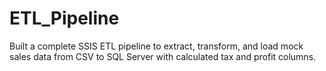 # ETL_Pipeline
Built a complete SSIS ETL pipeline to extract, transform, and load mock sales data from CSV to SQL Server with calculated tax and profit columns.
